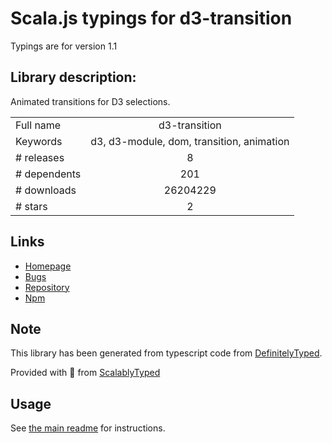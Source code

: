 
# Scala.js typings for d3-transition

Typings are for version 1.1

## Library description:
Animated transitions for D3 selections.

|                    |                 |
| ------------------ | :-------------: |
| Full name          | d3-transition |
| Keywords           | d3, d3-module, dom, transition, animation |
| # releases         | 8 |
| # dependents       | 201 |
| # downloads        | 26204229 |
| # stars            | 2 |

## Links
- [Homepage](https://d3js.org/d3-transition/)
- [Bugs](https://github.com/d3/d3-transition/issues)
- [Repository](https://github.com/d3/d3-transition)
- [Npm](https://www.npmjs.com/package/d3-transition)
    


## Note
This library has been generated from typescript code from [DefinitelyTyped](https://definitelytyped.org).

Provided with :purple_heart: from [ScalablyTyped](https://github.com/oyvindberg/ScalablyTyped)

## Usage
See [the main readme](../../readme.md) for instructions.


